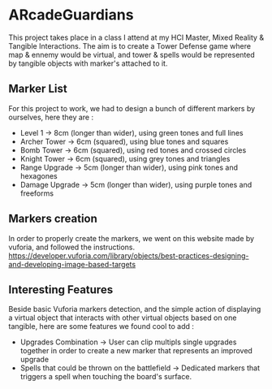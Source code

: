 # ARcadeGuardians
This project takes place in a class I attend at my HCI Master, Mixed Reality &amp; Tangible Interactions. The aim is to create a Tower Defense game where map &amp; ennemy would be virtual, and tower &amp; spells would be represented by tangible objects with marker's attached to it.

## Marker List
For this project to work, we had to design a bunch of different markers by ourselves, here they are :
- Level 1 -> 8cm (longer than wider), using green tones and full lines
- Archer Tower -> 6cm (squared), using blue tones and squares
- Bomb Tower -> 6cm (squared), using red tones and crossed circles
- Knight Tower -> 6cm (squared), using grey tones and triangles
- Range Upgrade -> 5cm (longer than wider), using pink tones and hexagones
- Damage Upgrade -> 5cm (longer than wider), using purple tones and freeforms

## Markers creation
In order to properly create the markers, we went on this website made by vuforia, and followed the instructions.
https://developer.vuforia.com/library/objects/best-practices-designing-and-developing-image-based-targets

## Interesting Features
Beside basic Vuforia markers detection, and the simple action of displaying a virtual object that interacts with other virtual objects based on one tangible, here are some features we found cool to add :
- Upgrades Combination -> User can clip multipls single upgrades together in order to create a new marker that represents an improved upgrade
- Spells that could be thrown on the battlefield -> Dedicated markers that triggers a spell when touching the board's surface.